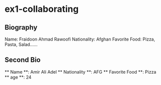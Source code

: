 
# ex1-collaborating

## Biography

Name: Fraidoon Ahmad Rawoofi
Nationality: Afghan
Favorite Food: Pizza, Pasta, Salad......

## Second Bio
** Name **: Amir Ali Adel
** Nationality **: AFG
** Favorite Food **: Pizza
** age **: 24
